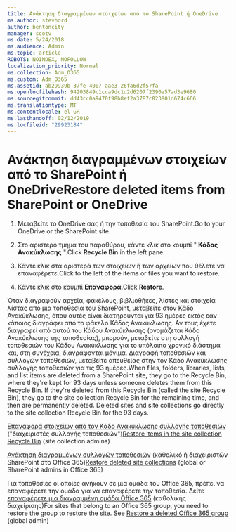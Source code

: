 ```yaml
---
title: Ανάκτηση διαγραμμένων στοιχείων από το SharePoint ή OneDrive
ms.author: stevhord
author: bentoncity
manager: scotv
ms.date: 5/24/2018
ms.audience: Admin
ms.topic: article
ROBOTS: NOINDEX, NOFOLLOW
localization_priority: Normal
ms.collection: Adm_O365
ms.custom: Adm_O365
ms.assetid: ab29939b-37fe-4007-aae3-26fa6d2f57fa
ms.openlocfilehash: 94203849c1cca9dc1d2d6207f2390a57ad3e9680
ms.sourcegitcommit: dd43cc0a9470f98b8ef2a3787c823801d674c666
ms.translationtype: MT
ms.contentlocale: el-GR
ms.lasthandoff: 02/12/2019
ms.locfileid: "29923184"
---
```

# <a name="restore-deleted-items-from-sharepoint-or-onedrive"></a><span data-ttu-id="f597d-102">Ανάκτηση διαγραμμένων στοιχείων από το SharePoint ή OneDrive</span><span class="sxs-lookup"><span data-stu-id="f597d-102">Restore deleted items from SharePoint or OneDrive</span></span>

1. <span data-ttu-id="f597d-103">Μεταβείτε το OneDrive σας ή την τοποθεσία του SharePoint.</span><span class="sxs-lookup"><span data-stu-id="f597d-103">Go to your OneDrive or the SharePoint site.</span></span>
    
2. <span data-ttu-id="f597d-104">Στο αριστερό τμήμα του παραθύρου, κάντε κλικ στο κουμπί " **Κάδος Ανακύκλωσης** ".</span><span class="sxs-lookup"><span data-stu-id="f597d-104">Click **Recycle Bin** in the left pane.</span></span> 
    
3. <span data-ttu-id="f597d-105">Κάντε κλικ στα αριστερά των στοιχείων ή των αρχείων που θέλετε να επαναφέρετε.</span><span class="sxs-lookup"><span data-stu-id="f597d-105">Click to the left of the items or files you want to restore.</span></span>
    
4. <span data-ttu-id="f597d-106">Κάντε κλικ στο κουμπί **Επαναφορά**.</span><span class="sxs-lookup"><span data-stu-id="f597d-106">Click **Restore**.</span></span> 
    
<span data-ttu-id="f597d-p101">Όταν διαγραφούν αρχεία, φακέλους, βιβλιοθήκες, λίστες και στοιχεία λίστας από μια τοποθεσία του SharePoint, μεταβείτε στον Κάδο Ανακύκλωσης, όπου αυτές είναι διατηρούνται για 93 ημέρες εκτός εάν κάποιος διαγράφει από το φάκελο Κάδος Ανακύκλωσης. Αν τους έχετε διαγραφεί από αυτού του Κάδου Ανακύκλωσης (ονομάζεται Κάδο Ανακύκλωσης της τοποθεσίας), μπορούν, μεταβείτε στη συλλογή τοποθεσιών του Κάδου Ανακύκλωσης για το υπόλοιπο χρονικό διάστημα και, στη συνέχεια, διαγράφονται μόνιμα. Διαγραφή τοποθεσιών και συλλογών τοποθεσιών, μεταβείτε απευθείας στην τον Κάδο Ανακύκλωσης συλλογής τοποθεσιών για τις 93 ημέρες.</span><span class="sxs-lookup"><span data-stu-id="f597d-p101">When files, folders, libraries, lists, and list items are deleted from a SharePoint site, they go to the Recycle Bin, where they're kept for 93 days unless someone deletes them from this Recycle Bin. If they're deleted from this Recycle Bin (called the site Recycle Bin), they go to the site collection Recycle Bin for the remaining time, and then are permanently deleted. Deleted sites and site collections go directly to the site collection Recycle Bin for the 93 days.</span></span>
  
<span data-ttu-id="f597d-110">[Επαναφορά στοιχείων από τον Κάδο Ανακύκλωσης συλλογής τοποθεσιών](https://go.microsoft.com/fwlink/?linkid=867800) ("διαχειριστές συλλογής τοποθεσιών")</span><span class="sxs-lookup"><span data-stu-id="f597d-110">[Restore items in the site collection Recycle Bin](https://go.microsoft.com/fwlink/?linkid=867800) (site collection admins)</span></span> 
  
<span data-ttu-id="f597d-111">[Ανάκτηση διαγραμμένων συλλογών τοποθεσιών](https://go.microsoft.com/fwlink/?linkid=867660) (καθολικό ή διαχειριστών SharePoint στο Office 365)</span><span class="sxs-lookup"><span data-stu-id="f597d-111">[Restore deleted site collections](https://go.microsoft.com/fwlink/?linkid=867660) (global or SharePoint admins in Office 365)</span></span> 
  
<span data-ttu-id="f597d-p102">Για τοποθεσίες οι οποίες ανήκουν σε μια ομάδα του Office 365, πρέπει να επαναφέρετε την ομάδα για να επαναφέρετε την τοποθεσία. Δείτε [επαναφέρετε μια διαγραμμένη ομάδα Office 365](https://go.microsoft.com/fwlink/?linkid=867802) (καθολικής διαχείρισης)</span><span class="sxs-lookup"><span data-stu-id="f597d-p102">For sites that belong to an Office 365 group, you need to restore the group to restore the site. See [Restore a deleted Office 365 group](https://go.microsoft.com/fwlink/?linkid=867802) (global admin)</span></span> 
  

